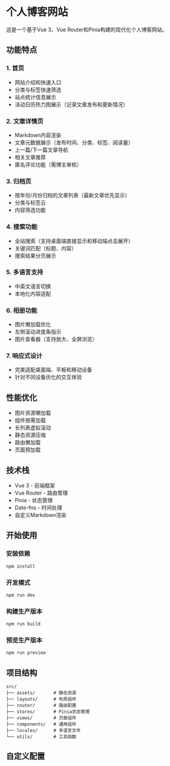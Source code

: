 # 个人博客网站

这是一个基于Vue 3、Vue Router和Pinia构建的现代化个人博客网站。

## 功能特点

### 1. 首页
- 网站介绍和快速入口
- 分类与标签快速筛选
- 站点统计信息展示
- 活动日历热力图展示（记录文章发布和更新情况）

### 2. 文章详情页
- Markdown内容渲染
- 文章元数据展示（发布时间、分类、标签、阅读量）
- 上一篇/下一篇文章导航
- 相关文章推荐
- 匿名评论功能（需博主审核）

### 3. 归档页
- 按年份/月份归档的文章列表（最新文章优先显示）
- 分类与标签云
- 内容筛选功能

### 4. 搜索功能
- 全站搜索（支持桌面端直接显示和移动端点击展开）
- 关键词匹配（标题、内容）
- 搜索结果分页展示

### 5. 多语言支持
- 中英文语言切换
- 本地化内容适配

### 6. 相册功能
- 图片懒加载优化
- 左侧滚动进度条指示
- 图片查看器（支持放大、全屏浏览）

### 7. 响应式设计
- 完美适配桌面端、平板和移动设备
- 针对不同设备优化的交互体验

## 性能优化

- 图片资源懒加载
- 组件按需加载
- 长列表虚拟滚动
- 静态资源压缩
- 路由懒加载
- 页面预加载

## 技术栈

- Vue 3 - 前端框架
- Vue Router - 路由管理
- Pinia - 状态管理
- Date-fns - 时间处理
- 自定义Markdown渲染

## 开始使用

### 安装依赖

```bash
npm install
```

### 开发模式

```bash
npm run dev
```

### 构建生产版本

```bash
npm run build
```

### 预览生产版本

```bash
npm run preview
```

## 项目结构

```
src/
├── assets/       # 静态资源
├── layouts/      # 布局组件
├── router/       # 路由配置
├── stores/       # Pinia状态管理
├── views/        # 页面组件
├── components/   # 通用组件
├── locales/      # 多语言文件
└── utils/        # 工具函数
```

## 自定义配置

